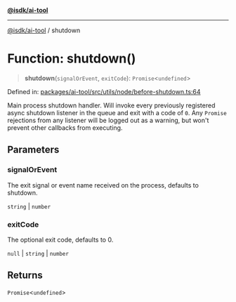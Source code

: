 [**@isdk/ai-tool**](../README.md)

***

[@isdk/ai-tool](../globals.md) / shutdown

# Function: shutdown()

> **shutdown**(`signalOrEvent`, `exitCode`): `Promise`\<`undefined`\>

Defined in: [packages/ai-tool/src/utils/node/before-shutdown.ts:64](https://github.com/isdk/ai-tool.js/blob/83a1524a1644365964efc043a7a7991d8fd46b49/src/utils/node/before-shutdown.ts#L64)

Main process shutdown handler. Will invoke every previously registered async shutdown listener
in the queue and exit with a code of `0`. Any `Promise` rejections from any listener will
be logged out as a warning, but won't prevent other callbacks from executing.

## Parameters

### signalOrEvent

The exit signal or event name received on the process, defaults to shutdown.

`string` | `number`

### exitCode

The optional exit code, defaults to 0.

`null` | `string` | `number`

## Returns

`Promise`\<`undefined`\>
